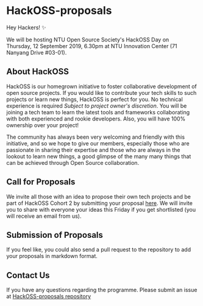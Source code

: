 # HackOSS-proposals

Hey Hackers! :sparkles:

We will be hosting NTU Open Source Society's HackOSS Day on Thursday, 12 September 2019, 6.30pm at NTU Innovation Center (71 Nanyang Drive #03-01).

## About HackOSS
HackOSS is our homegrown initiative to foster collaborative development of open source projects. If you would like to contribute your tech skills to such projects or learn new things, HackOSS is perfect for you. No technical experience is required *Subject to project owner's discretion*. You will be joining a tech team to learn the latest tools and frameworks collaborating with both experienced and rookie developers. Also, you will have 100% ownership over your project!


The community has always been very welcoming and friendly with this initiative, and so we hope to give our members, especially those who are passionate in sharing their expertise and those who are always in the lookout to learn new things, a good glimpse of the many many things that can be achieved through Open Source collaboration.

## Call for Proposals
We invite all those with an idea to propose their own tech projects and be part of HackOSS Cohort 2 by submitting your proposal [here](https://forms.gle/Biv3Vj9Qe2qriVNV7). We will invite you to share with everyone your ideas this Friday if you get shortlisted (you will receive an email from us).

## Submission of Proposals
If you feel like, you could also send a pull request to the repository to add your proposals in markdown format.

## Contact Us
If you have any questions regarding the programme.
Please submit an issue at [HackOSS-proposals repository](https://github.com/ntuoss/HackOSS-proposals/issues)
